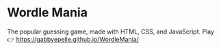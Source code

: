 # Wordle Mania
The popular guessing game, made with HTML, CSS, and JavaScript.
Play 👉 https://gabbyepelle.github.io/WordleMania/